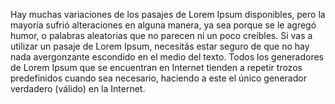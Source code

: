 Hay muchas variaciones de los pasajes de Lorem Ipsum disponibles, pero
la mayoría sufrió alteraciones en alguna manera, ya sea porque se le
agregó humor, o palabras aleatorias que no parecen ni un poco creíbles.
Si vas a utilizar un pasaje de Lorem Ipsum, necesitás estar seguro de que
no hay nada avergonzante escondido en el medio del texto. Todos los
generadores de Lorem Ipsum que se encuentran en Internet tienden a
repetir trozos predefinidos cuando sea necesario, haciendo a este el
único generador verdadero (válido) en la Internet.